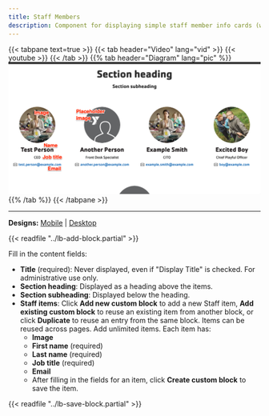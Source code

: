 ```yaml
---
title: Staff Members
description: Component for displaying simple staff member info cards (with image, name, title) within a page using Layout Builder.
---
```


{{< tabpane text=true >}}
    {{< tab header="Video" lang="vid" >}}
        {{< youtube >}}
    {{< /tab >}}
    {{% tab header="Diagram" lang="pic" %}}
![Screenshot showing the field titles overlaid on the design](lb-staff-fields.png)
    {{% /tab %}}
{{< /tabpane >}}

-----

**Designs:** [Mobile](<../../../../../../assets/img/designs/lb/Staff Mobile.png>) | [Desktop](<../../../../../../assets/img/designs/lb/Staff Desktop.png>)

{{< readfile "../lb-add-block.partial" >}}

Fill in the content fields:

- **Title** (required): Never displayed, even if "Display Title" is checked. For administrative use only.
- **Section heading**: Displayed as a heading above the items.
- **Section subheading**: Displayed below the heading.
- **Staff items**: Click **Add new custom block** to add a new Staff item, **Add existing custom block** to reuse an existing item from another block, or click **Duplicate** to reuse an entry from the same block. Items can be reused across pages. Add unlimited items. Each item has:
    - **Image**
    - **First name** (required)
    - **Last name** (required)
    - **Job title** (required)
    - **Email**
    - After filling in the fields for an item, click **Create custom block** to save the item.

{{< readfile "../lb-save-block.partial" >}}
